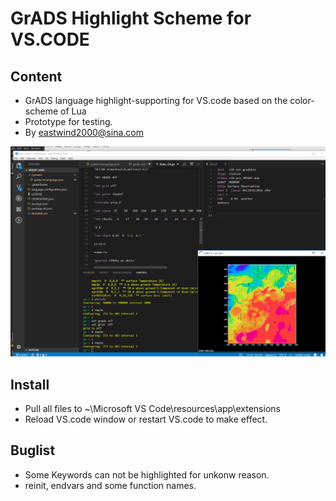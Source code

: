 # GrADS Highlight Scheme for VS.CODE

## Content

- GrADS language highlight-supporting for VS.code based on the color-scheme of Lua
- Prototype for testing.
- By eastwind2000@sina.com

![ScreenPng](https://github.com/eastwind2000/grads-lang/blob/master/Snipaste_2018-07-30_08-54-26.png)

## Install

- Pull all files to ~\Microsoft VS Code\resources\app\extensions
- Reload VS.code window or restart VS.code to make effect.


## Buglist
- Some Keywords can not be highlighted for unkonw reason.
- reinit,  endvars and some function names.

